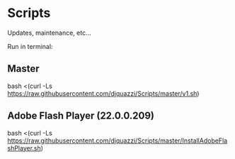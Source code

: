 Scripts
=======

Updates, maintenance, etc...


Run in terminal:

Master
------
bash <(curl -Ls https://raw.githubusercontent.com/djquazzi/Scripts/master/v1.sh)

Adobe Flash Player (22.0.0.209)
------
bash <(curl -Ls https://raw.githubusercontent.com/djquazzi/Scripts/master/InstallAdobeFlashPlayer.sh)
